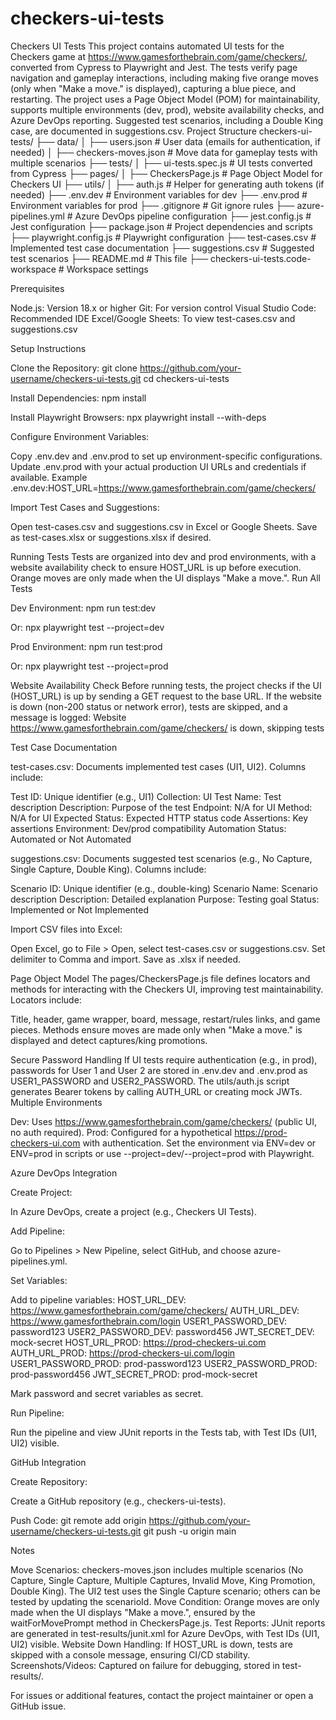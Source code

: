 # checkers-ui-tests

Checkers UI Tests
This project contains automated UI tests for the Checkers game at https://www.gamesforthebrain.com/game/checkers/, converted from Cypress to Playwright and Jest. The tests verify page navigation and gameplay interactions, including making five orange moves (only when "Make a move." is displayed), capturing a blue piece, and restarting. The project uses a Page Object Model (POM) for maintainability, supports multiple environments (dev, prod), website availability checks, and Azure DevOps reporting. Suggested test scenarios, including a Double King case, are documented in suggestions.csv.
Project Structure
checkers-ui-tests/
├── data/
│   ├── users.json              # User data (emails for authentication, if needed)
│   ├── checkers-moves.json     # Move data for gameplay tests with multiple scenarios
├── tests/
│   ├── ui-tests.spec.js        # UI tests converted from Cypress
├── pages/
│   ├── CheckersPage.js         # Page Object Model for Checkers UI
├── utils/
│   ├── auth.js                 # Helper for generating auth tokens (if needed)
├── .env.dev                    # Environment variables for dev
├── .env.prod                   # Environment variables for prod
├── .gitignore                  # Git ignore rules
├── azure-pipelines.yml         # Azure DevOps pipeline configuration
├── jest.config.js              # Jest configuration
├── package.json                # Project dependencies and scripts
├── playwright.config.js        # Playwright configuration
├── test-cases.csv              # Implemented test case documentation
├── suggestions.csv             # Suggested test scenarios
├── README.md                   # This file
├── checkers-ui-tests.code-workspace # Workspace settings

Prerequisites

Node.js: Version 18.x or higher
Git: For version control
Visual Studio Code: Recommended IDE
Excel/Google Sheets: To view test-cases.csv and suggestions.csv

Setup Instructions

Clone the Repository:
git clone https://github.com/your-username/checkers-ui-tests.git
cd checkers-ui-tests


Install Dependencies:
npm install


Install Playwright Browsers:
npx playwright install --with-deps


Configure Environment Variables:

Copy .env.dev and .env.prod to set up environment-specific configurations.
Update .env.prod with your actual production UI URLs and credentials if available.
Example .env.dev:HOST_URL=https://www.gamesforthebrain.com/game/checkers/




Import Test Cases and Suggestions:

Open test-cases.csv and suggestions.csv in Excel or Google Sheets.
Save as test-cases.xlsx or suggestions.xlsx if desired.



Running Tests
Tests are organized into dev and prod environments, with a website availability check to ensure HOST_URL is up before execution. Orange moves are only made when the UI displays "Make a move.".
Run All Tests

Dev Environment:
npm run test:dev

Or:
npx playwright test --project=dev


Prod Environment:
npm run test:prod

Or:
npx playwright test --project=prod



Website Availability Check
Before running tests, the project checks if the UI (HOST_URL) is up by sending a GET request to the base URL. If the website is down (non-200 status or network error), tests are skipped, and a message is logged:
Website https://www.gamesforthebrain.com/game/checkers/ is down, skipping tests

Test Case Documentation

test-cases.csv: Documents implemented test cases (UI1, UI2). Columns include:

Test ID: Unique identifier (e.g., UI1)
Collection: UI
Test Name: Test description
Description: Purpose of the test
Endpoint: N/A for UI
Method: N/A for UI
Expected Status: Expected HTTP status code
Assertions: Key assertions
Environment: Dev/prod compatibility
Automation Status: Automated or Not Automated


suggestions.csv: Documents suggested test scenarios (e.g., No Capture, Single Capture, Double King). Columns include:

Scenario ID: Unique identifier (e.g., double-king)
Scenario Name: Scenario description
Description: Detailed explanation
Purpose: Testing goal
Status: Implemented or Not Implemented



Import CSV files into Excel:

Open Excel, go to File > Open, select test-cases.csv or suggestions.csv.
Set delimiter to Comma and import.
Save as .xlsx if needed.

Page Object Model
The pages/CheckersPage.js file defines locators and methods for interacting with the Checkers UI, improving test maintainability. Locators include:

Title, header, game wrapper, board, message, restart/rules links, and game pieces.
Methods ensure moves are made only when "Make a move." is displayed and detect captures/king promotions.

Secure Password Handling
If UI tests require authentication (e.g., in prod), passwords for User 1 and User 2 are stored in .env.dev and .env.prod as USER1_PASSWORD and USER2_PASSWORD. The utils/auth.js script generates Bearer tokens by calling AUTH_URL or creating mock JWTs.
Multiple Environments

Dev: Uses https://www.gamesforthebrain.com/game/checkers/ (public UI, no auth required).
Prod: Configured for a hypothetical https://prod-checkers-ui.com with authentication.
Set the environment via ENV=dev or ENV=prod in scripts or use --project=dev/--project=prod with Playwright.

Azure DevOps Integration

Create Project:

In Azure DevOps, create a project (e.g., Checkers UI Tests).


Add Pipeline:

Go to Pipelines > New Pipeline, select GitHub, and choose azure-pipelines.yml.


Set Variables:

Add to pipeline variables:
HOST_URL_DEV: https://www.gamesforthebrain.com/game/checkers/
AUTH_URL_DEV: https://www.gamesforthebrain.com/login
USER1_PASSWORD_DEV: password123
USER2_PASSWORD_DEV: password456
JWT_SECRET_DEV: mock-secret
HOST_URL_PROD: https://prod-checkers-ui.com
AUTH_URL_PROD: https://prod-checkers-ui.com/login
USER1_PASSWORD_PROD: prod-password123
USER2_PASSWORD_PROD: prod-password456
JWT_SECRET_PROD: prod-mock-secret


Mark password and secret variables as secret.


Run Pipeline:

Run the pipeline and view JUnit reports in the Tests tab, with Test IDs (UI1, UI2) visible.



GitHub Integration

Create Repository:

Create a GitHub repository (e.g., checkers-ui-tests).


Push Code:
git remote add origin https://github.com/your-username/checkers-ui-tests.git
git push -u origin main



Notes

Move Scenarios: checkers-moves.json includes multiple scenarios (No Capture, Single Capture, Multiple Captures, Invalid Move, King Promotion, Double King). The UI2 test uses the Single Capture scenario; others can be tested by updating the scenarioId.
Move Condition: Orange moves are only made when the UI displays "Make a move.", ensured by the waitForMovePrompt method in CheckersPage.js.
Test Reports: JUnit reports are generated in test-results/junit.xml for Azure DevOps, with Test IDs (UI1, UI2) visible.
Website Down Handling: If HOST_URL is down, tests are skipped with a console message, ensuring CI/CD stability.
Screenshots/Videos: Captured on failure for debugging, stored in test-results/.

For issues or additional features, contact the project maintainer or open a GitHub issue.

